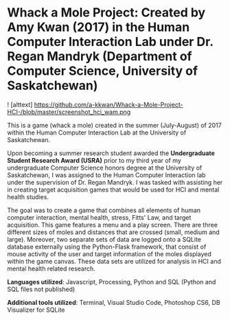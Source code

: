 # Whack a Mole Project: Created by Amy Kwan (2017) in the Human Computer Interaction Lab under Dr. Regan Mandryk (Department of Computer Science, University of Saskatchewan)

! [alttext] https://github.com/a-kkwan/Whack-a-Mole-Project-HCI-/blob/master/screenshot_hci_wam.png

This is a game (whack a mole) created in the summer (July-August) of 2017 within the Human Computer Interaction Lab at the University of Saskatchewan.

Upon becoming a summer research student awarded the **Undergraduate Student Research Award (USRA)** prior to my third year of my undergraduate Computer Science honors degree at the University of Saskatchewan, I was assigned to the Human Computer Interaction lab under the supervision of Dr. Regan Mandryk. I was tasked with assisting her in creating target acquisition games that would be used for HCI and mental health studies. 

The goal was to create a game that combines all elements of human computer interaction, mental health, stress, Fitts' Law, and target acquisition. This game features a menu and a play screen. There are three different sizes of moles and distances that are crossed (small, medium and large). Moreover, two separate sets of data are logged onto a SQLite database externally using the Python-Flask framework, that consist of mouse activity of the user and target information of the moles displayed within the game canvas. These data sets are utilized for analysis in HCI and mental health related research. 

**Languages utilized**: Javascript, Processing, Python and SQL (Python and SQL files not published)

**Additional tools utilized**: Terminal, Visual Studio Code, Photoshop CS6, DB Visualizer for SQLite 
